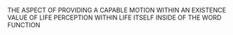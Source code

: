 THE ASPECT OF PROVIDING A CAPABLE MOTION WITHIN AN EXISTENCE VALUE OF LIFE PERCEPTION WITHIN LIFE ITSELF INSIDE OF THE WORD FUNCTION
